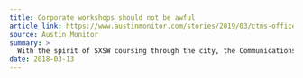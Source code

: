 ```yaml
---
title: Corporate workshops should not be awful
article_link: https://www.austinmonitor.com/stories/2019/03/ctms-office-of-design-and-delivery-corporate-workshops-should-not-be-awful/
source: Austin Monitor
summary: >
  With the spirit of SXSW coursing through the city, the Communications and Technology Management Department’s Office of Design and Delivery Design Lab hosted a Civic Sessions conversation panel Monday, March 11, to talk about best policies that will help governments listen to and understand the needs of their citizens.
date: 2018-03-13
---
```

